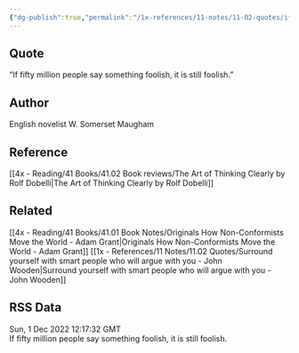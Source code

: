 ```yaml
---
{"dg-publish":true,"permalink":"/1x-references/11-notes/11-02-quotes/if-fifty-million-people-say-something-foolish-it-is-still-foolish-somerset-maugham/","title":"If fifty million people say something foolish it is still foolish - Somerset Maugham","created":"2023-01-01T17:58:44.000+03:00","updated":"2024-02-14T20:18:42.830+03:00"}
---
```



## Quote
“If fifty million people say something foolish, it is still foolish.”

## Author
English novelist W. Somerset Maugham

## Reference
[[4x - Reading/41 Books/41.02 Book reviews/The Art of Thinking Clearly by Rolf Dobelli\|The Art of Thinking Clearly by Rolf Dobelli]]

## Related
[[4x - Reading/41 Books/41.01 Book Notes/Originals How Non-Conformists Move the World - Adam Grant\|Originals How Non-Conformists Move the World - Adam Grant]]
[[1x - References/11 Notes/11.02 Quotes/Surround yourself with smart people who will argue with you - John Wooden\|Surround yourself with smart people who will argue with you - John Wooden]]

## RSS Data
<div class='date'>Sun, 1 Dec 2022 12:17:32 GMT</div>
<div class='description'>If fifty million people say something foolish, it is still foolish.</div>